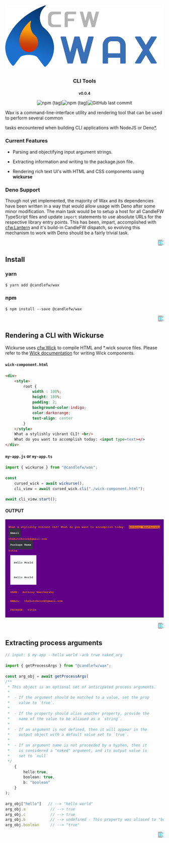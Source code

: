 
<div>
<h1 align="center">
<img height="200" src="./source/media/logo.svg" alt="@candlefw/wax logo"/></h1>

<h3 align="center">CLI Tools</h3>

<p align="center">
<sub>
<b>v0.0.4</b>
</sub>
</p>

<p align="center"><img alt="npm (tag)" src="https://img.shields.io/npm/v/@candlefw/wax/latest?style=for-the-badge&logo=appveyor"><img alt="npm (tag)" src="https://img.shields.io/npm/l/@candlefw/wax?style=for-the-badge&logo=appveyor"><img alt="GitHub last commit" src="https://img.shields.io/github/last-commit/candlefw/test?style=for-the-badge&logo=appveyor"></p>

<div>

Wax is a command-line-interface utility and rendering tool that can be used to perform several common

tasks encountered when building CLI applications with NodeJS or Deno[*](#Deno%20Support).

### Current Features

- Parsing and objectifying input argument strings.

- Extracting information and writing to the package.json file.

- Rendering rich text UI's with HTML and CSS components using **wickurse**

### Deno Support

Though not yet implemented, the majority of Wax and its dependencies have been written in a way that would allow usage with Deno after some minor modification. The main task would be to setup a host for all CandleFW TypeScript files and update `import` statements to use absolute URLs for the respective library entry points. This has been, impart, accomplished with [cfw.Lantern](https://github.com/candlefw/lantern) and it's build-in CandleFW dispatch, so evolving this mechanism to work with Deno should be a fairly trivial task.
<div align="right">
<a href="./source/doc_fragments/readme_header.md#0">
<img src="./source/media/readme/go_to_source.svg" height="18" alt="src"/></a>
</div>
</div>

<div>

## Install

### yarn

```bash
$ yarn add @candlefw/wax
```

### npm

```
$ npm install --save @candlefw/wax
```

<div align="right">
<a href="./source/doc_fragments/install.md#0">
<img src="./source/media/readme/go_to_source.svg" height="18" alt="src"/></a>
</div>
</div>

<div>

## Rendering a CLI with Wickurse

Wickurse uses [cfw.Wick](https://github.com/candlefw/wick) to compile HTML and *.wick source files. Please refer to the [Wick documentation](https://github.com/candlefw/wick/documentation) for writing Wick components.

#### `wick-component.html`

```html
<div>
    <style>
        root {
            width : 100%;
            height: 100%;
            padding: 2; 
            background-color:indigo;
            color:darkorange;
            text-align: center
        }
    </style>
    What a stylishly vibrant CLI! <br/>
    What do you want to accomplish today: <input type=text></>
</div>
```

#### `my-app.js` or `my-app.ts`

```ts
import { wickurse } from "@candlefw/wax";

const 
    cursed_wick = await wickurse(),
    cli_view = await cursed_wick.cli("./wick-component.html");

await cli_view.start();
```

#### OUTPUT

![CLI output screenshot](./source/media/png/test.png)

<div align="right">
<a href="./source/doc_fragments/cli_ui.md#0">
<img src="./source/media/readme/go_to_source.svg" height="18" alt="src"/></a>
</div>
</div>

<div>

## Extracting process arguments

```ts
// input: $ my-app --hello world -acb true naked_arg

import { getProcessArgs } from "@candlefw/wax";

const arg_obj = await getProcessArgs(
/** 
 * This object is an optional set of anticipated process arguments.
 * 
 *  - If the argument should be matched to a value, set the prop 
 *    value to `true`.
 * 
 *  - If the property should alias another property, provide the 
 *    name of the value to be aliased as a `string`.
 * 
 *  - If an argument is not defined, then it will appear in the 
 *    output object with a default value set to `true`.
 * 
 *  - If an argument name is not proceeded by a hyphen, then it 
 *    is considered a "naked" argument, and its output value is 
 *    set to `null`
 */ 
    {
        hello:true,
        boolean: true,
        b: "boolean"
    }
);

arg_obj["hello"]   // --> "hello world"
arg_obj.a           // --> true
arg_obj.c           // --> true
arg_obj.b           // --> undefined - This property was aliased to "boolean"
arg_obj.boolean     // --> "true"

```

<div align="right">
<a href="./source/doc_fragments/arg_usage.md#0">
<img src="./source/media/readme/go_to_source.svg" height="18" alt="src"/></a>
</div>
</div>
</div>
